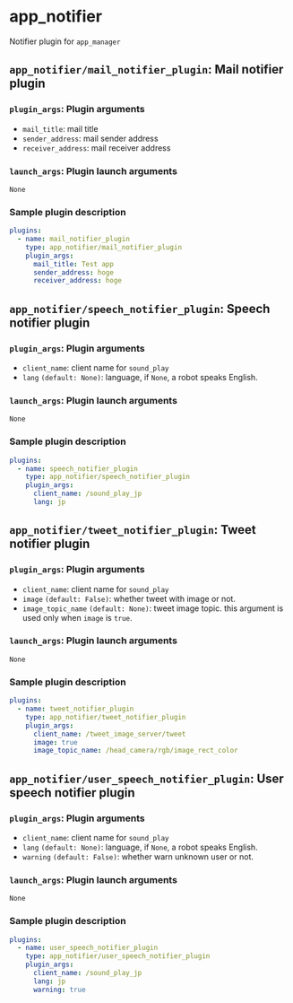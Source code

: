 # app_notifier

Notifier plugin for `app_manager`

## `app_notifier/mail_notifier_plugin`: Mail notifier plugin

### `plugin_args`: Plugin arguments

- `mail_title`: mail title
- `sender_address`: mail sender address
- `receiver_address`: mail receiver address

### `launch_args`: Plugin launch arguments

`None`

### Sample plugin description

```yaml
plugins:
  - name: mail_notifier_plugin
    type: app_notifier/mail_notifier_plugin
    plugin_args:
      mail_title: Test app
      sender_address: hoge
      receiver_address: hoge
```

## `app_notifier/speech_notifier_plugin`: Speech notifier plugin

### `plugin_args`: Plugin arguments

- `client_name`: client name for `sound_play`
- `lang` `(default: None)`: language, if `None`, a robot speaks English.

### `launch_args`: Plugin launch arguments

`None`

### Sample plugin description

```yaml
plugins:
  - name: speech_notifier_plugin
    type: app_notifier/speech_notifier_plugin
    plugin_args:
      client_name: /sound_play_jp
      lang: jp
```

## `app_notifier/tweet_notifier_plugin`: Tweet notifier plugin

### `plugin_args`: Plugin arguments

- `client_name`: client name for `sound_play`
- `image` `(default: False)`: whether tweet with image or not.
- `image_topic_name` `(default: None)`: tweet image topic. this argument is used only when `image` is `true`.

### `launch_args`: Plugin launch arguments

`None`

### Sample plugin description

```yaml
plugins:
  - name: tweet_notifier_plugin
    type: app_notifier/tweet_notifier_plugin
    plugin_args:
      client_name: /tweet_image_server/tweet
      image: true
      image_topic_name: /head_camera/rgb/image_rect_color
```

## `app_notifier/user_speech_notifier_plugin`: User speech notifier plugin

### `plugin_args`: Plugin arguments

- `client_name`: client name for `sound_play`
- `lang` `(default: None)`: language, if `None`, a robot speaks English.
- `warning` `(default: False)`: whether warn unknown user or not.

### `launch_args`: Plugin launch arguments

`None`

### Sample plugin description

```yaml
plugins:
  - name: user_speech_notifier_plugin
    type: app_notifier/user_speech_notifier_plugin
    plugin_args:
      client_name: /sound_play_jp
      lang: jp
      warning: true
```
